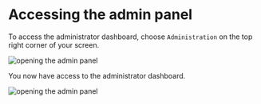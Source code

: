 # Accessing the admin panel

To access the administrator dashboard, choose ```Administration``` on the top right corner of your screen.

![opening the admin panel](https://dl.dropboxusercontent.com/s/cbjnz7e3mwsu223/97.png?dl=0)

You now have access to the administrator dashboard.

![opening the admin panel](https://dl.dropboxusercontent.com/s/iy8u068913a8zzo/98.png?dl=0)
